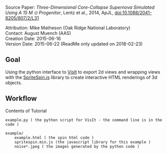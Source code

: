 Source Paper: *Three-Dimensional Core-Collapse Supernova Simulated Using A 15 M ⊙ Progenitor*, Lentz et al., 2014, ApJL, [doi:10.1088/2041-8205/807/2/L31](https://doi.org/10.1088/2041-8205/807/2/L31)

Attribution: Mike Matheson (Oak Ridge National Laboratory)  
Contact: August Muench (AAS)   
Creation Date:  2015-06-16  
Version Date: 2015-06-22 (ReadMe only updated on 2018-02-23)

## Goal

Using the python interface to [VisIt](https://wci.llnl.gov/simulation/computer-codes/visit) to export 2d views and wrapping views with the [SpriteSpin.js](http://spritespin.ginie.eu/) library to create interactive HTML renderings of 3d objects. 

## Workflow

Contents of Tutorial

    example.py ( the python script for VisIt - the command line is in the code )  

    example/  
        example.html ( the spin html code )  
        spritespin.min.js (the javascript library for this example )  
        noise*.jpeg ( the images generated by the python code )  
      
